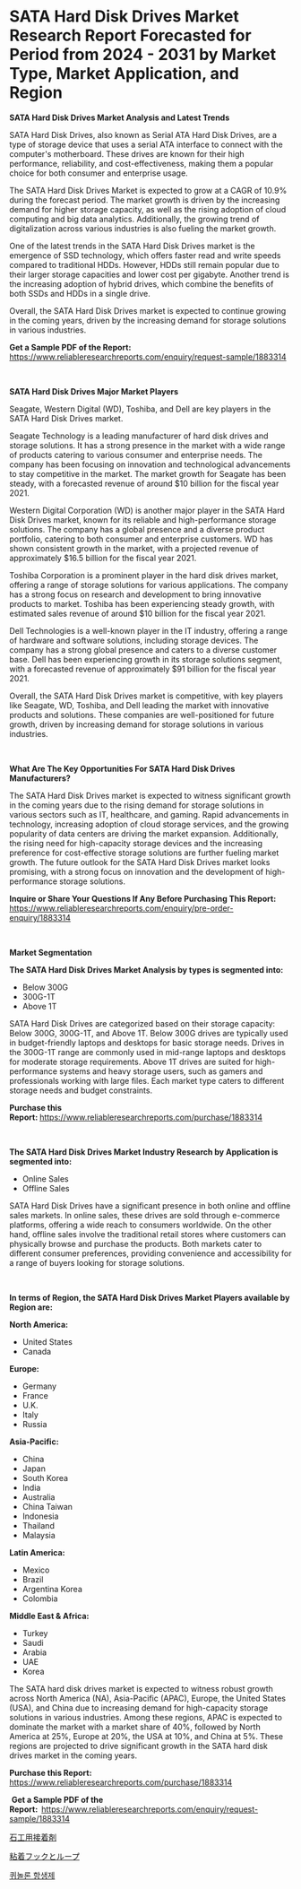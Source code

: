 <p><h1>SATA Hard Disk Drives Market Research Report Forecasted for Period from 2024 -  2031 by Market Type, Market Application, and Region</h1></p><p><strong>SATA Hard Disk Drives Market Analysis and Latest Trends</strong></p>
<p><p>SATA Hard Disk Drives, also known as Serial ATA Hard Disk Drives, are a type of storage device that uses a serial ATA interface to connect with the computer's motherboard. These drives are known for their high performance, reliability, and cost-effectiveness, making them a popular choice for both consumer and enterprise usage.</p><p>The SATA Hard Disk Drives Market is expected to grow at a CAGR of 10.9% during the forecast period. The market growth is driven by the increasing demand for higher storage capacity, as well as the rising adoption of cloud computing and big data analytics. Additionally, the growing trend of digitalization across various industries is also fueling the market growth.</p><p>One of the latest trends in the SATA Hard Disk Drives market is the emergence of SSD technology, which offers faster read and write speeds compared to traditional HDDs. However, HDDs still remain popular due to their larger storage capacities and lower cost per gigabyte. Another trend is the increasing adoption of hybrid drives, which combine the benefits of both SSDs and HDDs in a single drive.</p><p>Overall, the SATA Hard Disk Drives market is expected to continue growing in the coming years, driven by the increasing demand for storage solutions in various industries.</p></p>
<p><strong>Get a Sample PDF of the Report:&nbsp;</strong> <a href="https://www.reliableresearchreports.com/enquiry/request-sample/1883314">https://www.reliableresearchreports.com/enquiry/request-sample/1883314</a></p>
<p>&nbsp;</p>
<p><strong>SATA Hard Disk Drives Major Market Players</strong></p>
<p><p>Seagate, Western Digital (WD), Toshiba, and Dell are key players in the SATA Hard Disk Drives market. </p><p>Seagate Technology is a leading manufacturer of hard disk drives and storage solutions. It has a strong presence in the market with a wide range of products catering to various consumer and enterprise needs. The company has been focusing on innovation and technological advancements to stay competitive in the market. The market growth for Seagate has been steady, with a forecasted revenue of around $10 billion for the fiscal year 2021.</p><p>Western Digital Corporation (WD) is another major player in the SATA Hard Disk Drives market, known for its reliable and high-performance storage solutions. The company has a global presence and a diverse product portfolio, catering to both consumer and enterprise customers. WD has shown consistent growth in the market, with a projected revenue of approximately $16.5 billion for the fiscal year 2021. </p><p>Toshiba Corporation is a prominent player in the hard disk drives market, offering a range of storage solutions for various applications. The company has a strong focus on research and development to bring innovative products to market. Toshiba has been experiencing steady growth, with estimated sales revenue of around $10 billion for the fiscal year 2021. </p><p>Dell Technologies is a well-known player in the IT industry, offering a range of hardware and software solutions, including storage devices. The company has a strong global presence and caters to a diverse customer base. Dell has been experiencing growth in its storage solutions segment, with a forecasted revenue of approximately $91 billion for the fiscal year 2021. </p><p>Overall, the SATA Hard Disk Drives market is competitive, with key players like Seagate, WD, Toshiba, and Dell leading the market with innovative products and solutions. These companies are well-positioned for future growth, driven by increasing demand for storage solutions in various industries.</p></p>
<p>&nbsp;</p>
<p><strong>What Are The Key Opportunities For SATA Hard Disk Drives Manufacturers?</strong></p>
<p><p>The SATA Hard Disk Drives market is expected to witness significant growth in the coming years due to the rising demand for storage solutions in various sectors such as IT, healthcare, and gaming. Rapid advancements in technology, increasing adoption of cloud storage services, and the growing popularity of data centers are driving the market expansion. Additionally, the rising need for high-capacity storage devices and the increasing preference for cost-effective storage solutions are further fueling market growth. The future outlook for the SATA Hard Disk Drives market looks promising, with a strong focus on innovation and the development of high-performance storage solutions.</p></p>
<p><strong>Inquire or Share Your Questions If Any Before Purchasing This Report:</strong> <a href="https://www.reliableresearchreports.com/enquiry/pre-order-enquiry/1883314">https://www.reliableresearchreports.com/enquiry/pre-order-enquiry/1883314</a></p>
<p>&nbsp;</p>
<p><strong>Market Segmentation</strong></p>
<p><strong>The SATA Hard Disk Drives Market Analysis by types is segmented into:</strong></p>
<p><ul><li>Below 300G</li><li>300G-1T</li><li>Above 1T</li></ul></p>
<p><p>SATA Hard Disk Drives are categorized based on their storage capacity: Below 300G, 300G-1T, and Above 1T. Below 300G drives are typically used in budget-friendly laptops and desktops for basic storage needs. Drives in the 300G-1T range are commonly used in mid-range laptops and desktops for moderate storage requirements. Above 1T drives are suited for high-performance systems and heavy storage users, such as gamers and professionals working with large files. Each market type caters to different storage needs and budget constraints.</p></p>
<p><strong>Purchase this Report:&nbsp;</strong><a href="https://www.reliableresearchreports.com/purchase/1883314">https://www.reliableresearchreports.com/purchase/1883314</a></p>
<p>&nbsp;</p>
<p><strong>The SATA Hard Disk Drives Market Industry Research by Application is segmented into:</strong></p>
<p><ul><li>Online Sales</li><li>Offline Sales</li></ul></p>
<p><p>SATA Hard Disk Drives have a significant presence in both online and offline sales markets. In online sales, these drives are sold through e-commerce platforms, offering a wide reach to consumers worldwide. On the other hand, offline sales involve the traditional retail stores where customers can physically browse and purchase the products. Both markets cater to different consumer preferences, providing convenience and accessibility for a range of buyers looking for storage solutions.</p></p>
<p>&nbsp;</p>
<p><strong>In terms of Region, the SATA Hard Disk Drives Market Players available by Region are:</strong></p>
<p>
    <p> <strong> North America: </strong>
        <ul>
            <li>United States</li>
            <li>Canada</li>
        </ul>
        </p> 
    <p> <strong> Europe: </strong>
        <ul>
            <li>Germany</li>
            <li>France</li>
            <li>U.K.</li>
            <li>Italy</li>
            <li>Russia</li>
        </ul>
        </p> 
    <p> <strong> Asia-Pacific: </strong>
        <ul>
            <li>China</li>
            <li>Japan</li>
            <li>South Korea</li>
            <li>India</li>
            <li>Australia</li>
            <li>China Taiwan</li>
            <li>Indonesia</li>
            <li>Thailand</li>
            <li>Malaysia</li>
        </ul>
        </p> 
    <p> <strong> Latin America: </strong>
        <ul>
            <li>Mexico</li>
            <li>Brazil</li>
            <li>Argentina Korea</li>
            <li>Colombia</li>
        </ul>
        </p> 
    <p> <strong> Middle East & Africa: </strong>
        <ul>
            <li>Turkey</li>
            <li>Saudi</li>
            <li>Arabia</li>
            <li>UAE</li>
            <li>Korea</li>
        </ul>
    </p>
    </p>
<p><p>The SATA hard disk drives market is expected to witness robust growth across North America (NA), Asia-Pacific (APAC), Europe, the United States (USA), and China due to increasing demand for high-capacity storage solutions in various industries. Among these regions, APAC is expected to dominate the market with a market share of 40%, followed by North America at 25%, Europe at 20%, the USA at 10%, and China at 5%. These regions are projected to drive significant growth in the SATA hard disk drives market in the coming years.</p></p>
<p><strong>Purchase this Report: </strong><a href="https://www.reliableresearchreports.com/purchase/1883314">https://www.reliableresearchreports.com/purchase/1883314</a></p>
<p>&nbsp;<strong>Get a Sample PDF of the Report:&nbsp;&nbsp;</strong><a href="https://www.reliableresearchreports.com/enquiry/request-sample/1883314">https://www.reliableresearchreports.com/enquiry/request-sample/1883314</a></p>
<p><strong></strong></p>
<p><p><a href="https://github.com/JacksonWiza1924/Market-Research-Report-List-1/blob/main/962146112341.md">石工用接着剤</a></p><p><a href="https://github.com/Calvi3ynJerde867/Market-Research-Report-List-1/blob/main/371442212340.md">粘着フックとループ</a></p><p><a href="https://github.com/RichardLueilwitz787/Market-Research-Report-List-1/blob/main/183927511610.md">퀴놀론 항생제</a></p></p>